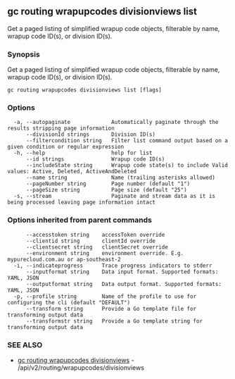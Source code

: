 ## gc routing wrapupcodes divisionviews list

Get a paged listing of simplified wrapup code objects, filterable by name, wrapup code ID(s), or division ID(s).

### Synopsis

Get a paged listing of simplified wrapup code objects, filterable by name, wrapup code ID(s), or division ID(s).

```
gc routing wrapupcodes divisionviews list [flags]
```

### Options

```
  -a, --autopaginate             Automatically paginate through the results stripping page information
      --divisionId strings       Division ID(s)
      --filtercondition string   Filter list command output based on a given condition or regular expression
  -h, --help                     help for list
      --id strings               Wrapup code ID(s)
      --includeState string      Wrapup code state(s) to include Valid values: Active, Deleted, ActiveAndDeleted
      --name string              Name (trailing asterisks allowed)
      --pageNumber string        Page number (default "1")
      --pageSize string          Page size (default "25")
  -s, --stream                   Paginate and stream data as it is being processed leaving page information intact
```

### Options inherited from parent commands

```
      --accesstoken string    accessToken override
      --clientid string       clientId override
      --clientsecret string   clientSecret override
      --environment string    environment override. E.g. mypurecloud.com.au or ap-southeast-2
  -i, --indicateprogress      Trace progress indicators to stderr
      --inputformat string    Data input format. Supported formats: YAML, JSON
      --outputformat string   Data output format. Supported formats: YAML, JSON
  -p, --profile string        Name of the profile to use for configuring the cli (default "DEFAULT")
      --transform string      Provide a Go template file for transforming output data
      --transformstr string   Provide a Go template string for transforming output data
```

### SEE ALSO

* [gc routing wrapupcodes divisionviews](gc_routing_wrapupcodes_divisionviews.html)	 - /api/v2/routing/wrapupcodes/divisionviews


